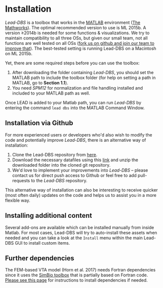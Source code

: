 # Installation

_Lead-DBS_ is a toolbox that works in the [MATLAB](http://www.mathworks.de/products/matlab/) environment \([The Mathworks](http://www.mathworks.com/)\). The optimal recommended version to use is ML 2015b. A version ≥2014b is needed for some functions & visualizations. We try to maintain compatibility to all three OSs, but given our small team, not all functions are well tested on all OSs \([fork us on github and join our team to improve that](http://www.github.com/leaddbs/leaddbs)\). The best-tested setting is running Lead-DBS on a Macintosh on ML 2015b.

Yet, there are some required steps before you can use the toolbox:

1. After downloading the folder containing _Lead-DBS_, you should set the MATLAB path to include the toolbox folder \(for help on setting a path in MATLAB, go to **Section 1.1**\).
2. You need _SPM12_ for normalization and file handling installed and included to your MATLAB path as well.

Once LEAD is added to your Matlab path, you can run _Lead-DBS_ by entering the command `lead dbs` into the MATLAB Command Window.

## Installation via Github

For more experienced users or developers who'd also wish to modify the code and potentially improve _Lead-DBS_, there is an alternative way of installation:

1. Clone the Lead-DBS repository from [here](https://github.com/leaddbs/leaddbs).
2. Download the necessary datafiles using this [link](http://www.lead-dbs.org/release/download.php?id=data) and unzip the downloaded folder into the cloned git repository.
3. We'd love to implement your improvements into _Lead-DBS_ – please contact us for direct push access to Github or feel free to add pull-requests to the _Lead-DBS_ repository.

This alternative way of installation can also be interesting to receive quicker \(most often daily\) updates on the code and helps us to assist you in a more flexible way.

## Installing additional content

Several add-ons are available which can be installed manually from inside Matlab. For most cases, Lead-DBS will try to auto-install these assets when needed and you can take a look at the `Install` menu within the main Lead-DBS GUI to install custom items.

## Further dependencies

The FEM-based VTA model \(Horn et al. 2017\) needs Fortran dependencies since it uses the [SimBio toolbox](https://www.mrt.uni-jena.de/simbio/index.php/Main_Page) that is partially based on Fortran code. [Please see this page](../troubleshooting-specific-help/adding-fortran-dependencies-for-vta-modeling.md) for instructions to install dependencies if needed.

